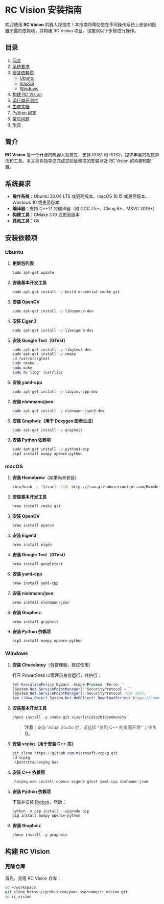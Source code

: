 # RC Vision 安装指南

欢迎使用 **RC Vision** 机器人视觉库！本指南将帮助您在不同操作系统上安装和配置所需的依赖项，并构建 RC Vision 项目。请按照以下步骤进行操作。

## 目录

1. [简介](#简介)
2. [系统要求](#系统要求)
3. [安装依赖项](#安装依赖项)
   - [Ubuntu](#ubuntu)
   - [macOS](#macos)
   - [Windows](#windows)
4. [构建 RC Vision](#构建-rc-vision)
5. [运行单元测试](#运行单元测试)
6. [生成文档](#生成文档)
7. [Python 绑定](#python-绑定)
8. [常见问题](#常见问题)
9. [附录](#附录)

## 简介

**RC Vision** 是一个开源的机器人视觉库，支持 ROS1 和 ROS2，提供丰富的视觉算法和工具。本文档将指导您完成这些依赖项的安装以及 RC Vision 的构建和配置。

## 系统要求

- **操作系统**：Ubuntu 20.04 LTS 或更高版本、macOS 10.15 或更高版本、Windows 10 或更高版本
- **编译器**：支持 C++17 的编译器（如 GCC 7.5+、Clang 6+、MSVC 2019+）
- **构建工具**：CMake 3.10 或更高版本
- **其他工具**：Git

## 安装依赖项

### Ubuntu

1. **更新包列表**

    ```bash
    sudo apt-get update
    ```

2. **安装基本开发工具**

    ```bash
    sudo apt-get install -y build-essential cmake git
    ```

3. **安装 OpenCV**

    ```bash
    sudo apt-get install -y libopencv-dev
    ```

4. **安装 Eigen3**

    ```bash
    sudo apt-get install -y libeigen3-dev
    ```

5. **安装 Google Test（GTest）**

    ```bash
    sudo apt-get install -y libgtest-dev
    sudo apt-get install -y cmake
    cd /usr/src/gtest
    sudo cmake .
    sudo make
    sudo mv libg* /usr/lib/
    ```

6. **安装 yaml-cpp**

    ```bash
    sudo apt-get install -y libyaml-cpp-dev
    ```

7. **安装 nlohmann/json**

    ```bash
    sudo apt-get install -y nlohmann-json3-dev
    ```

8. **安装 Graphviz（用于 Doxygen 图表生成）**

    ```bash
    sudo apt-get install -y graphviz
    ```

9. **安装 Python 依赖项**

    ```bash
    sudo apt-get install -y python3-pip
    pip3 install numpy opencv-python
    ```

### macOS

1. **安装 Homebrew**（如果尚未安装）

    ```bash
    /bin/bash -c "$(curl -fsSL https://raw.githubusercontent.com/Homebrew/install/HEAD/install.sh)"
    ```

2. **安装基本开发工具**

    ```bash
    brew install cmake git
    ```

3. **安装 OpenCV**

    ```bash
    brew install opencv
    ```

4. **安装 Eigen3**

    ```bash
    brew install eigen
    ```

5. **安装 Google Test（GTest）**

    ```bash
    brew install googletest
    ```

6. **安装 yaml-cpp**

    ```bash
    brew install yaml-cpp
    ```

7. **安装 nlohmann/json**

    ```bash
    brew install nlohmann-json
    ```

8. **安装 Graphviz**

    ```bash
    brew install graphviz
    ```

9. **安装 Python 依赖项**

    ```bash
    pip3 install numpy opencv-python
    ```

### Windows

1. **安装 Chocolatey**（包管理器，建议使用）

   打开 PowerShell 以管理员身份运行，并执行：

    ```powershell
    Set-ExecutionPolicy Bypass -Scope Process -Force; `
    [System.Net.ServicePointManager]::SecurityProtocol = `
    [System.Net.ServicePointManager]::SecurityProtocol -bor 3072; `
    iex ((New-Object System.Net.WebClient).DownloadString('https://community.chocolatey.org/install.ps1'))
    ```

2. **安装基本开发工具**

    ```powershell
    choco install -y cmake git visualstudio2019community
    ```

   > **注意**：安装 Visual Studio 时，请选择 "使用 C++ 的桌面开发" 工作负载。

3. **安装 vcpkg（用于安装 C++ 库）**

    ```powershell
    git clone https://github.com/microsoft/vcpkg.git
    cd vcpkg
    .\bootstrap-vcpkg.bat
    ```

4. **安装 C++ 依赖项**

    ```powershell
    .\vcpkg.exe install opencv eigen3 gtest yaml-cpp nlohmann-json
    ```

5. **安装 Python 依赖项**

   下载并安装 [Python](https://www.python.org/downloads/windows/)，然后：

    ```powershell
    python -m pip install --upgrade pip
    pip install numpy opencv-python
    ```

6. **安装 Graphviz**

    ```powershell
    choco install -y graphviz
    ```

## 构建 RC Vision

### 克隆仓库

首先，克隆 RC Vision 仓库：

```bash
cd ~/workspace
git clone https://github.com/your_username/rc_vision.git
cd rc_vision
